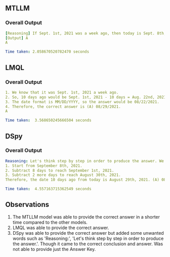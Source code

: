 ## MTLLM 
### Overall Output
```yaml
[Reasoning] If Sept. 1st, 2021 was a week ago, then today is Sept. 8th, 2021. The date 10 days ago from Sept. 8th, 2021 is Aug. 29th, 2021.
[Output] A
A
```
```yaml
Time taken: 2.058670520782470 seconds
```

## LMQL 
### Overall Output
```yaml
1. We know that it was Sept. 1st, 2021 a week ago.
2. So, 10 days ago would be Sept. 1st, 2021 - 10 days = Aug. 22nd, 2021.
3. The date format is MM/DD/YYYY, so the answer would be 08/22/2021.
4. Therefore, the correct answer is (A) 08/29/2021.
A
```

```yaml
Time taken:  3.568650245666504 seconds
```

## DSpy 
### Overall Output
```yaml
Reasoning: Let's think step by step in order to produce the answer. We know that today is September 8th, 2021 because it was September 1st, 2021 a week ago. To find the date 10 days ago from today, we need to subtract 10 days from September 8th, 2021.
1. Start from September 8th, 2021.
2. Subtract 8 days to reach September 1st, 2021.
3. Subtract 2 more days to reach August 30th, 2021.
Therefore, the date 10 days ago from today is August 29th, 2021. (A) 08/29
```

```yaml
Time taken:  4.557163715362549 seconds
```

## Observations
1. The MTLLM model was able to provide the correct answer in a shorter time compared to the other models.
2. LMQL was able to provide the correct answer.
3. DSpy was able to provide the correct answer but added some unwanted words such as 'Reasoning:', 'Let's think step by step in order to produce the answer.'. Though it came to the correct conclusion and answer. Was not able to provide just the Answer Key.


